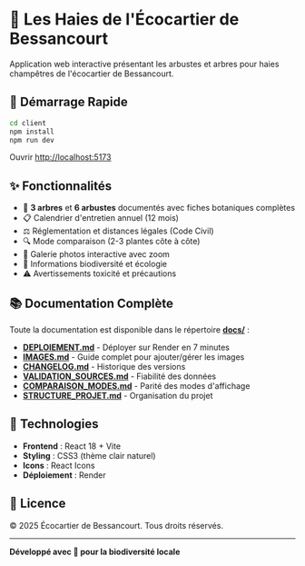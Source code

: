 # 🌿 Les Haies de l'Écocartier de Bessancourt

Application web interactive présentant les arbustes et arbres pour haies champêtres de l'écocartier de Bessancourt.

## 🚀 Démarrage Rapide

```bash
cd client
npm install
npm run dev
```

Ouvrir [http://localhost:5173](http://localhost:5173)

## ✨ Fonctionnalités

- 🌳 **3 arbres** et **6 arbustes** documentés avec fiches botaniques complètes
- 📋 Calendrier d'entretien annuel (12 mois)
- ⚖️ Réglementation et distances légales (Code Civil)
- 🔍 Mode comparaison (2-3 plantes côte à côte)
- 📸 Galerie photos interactive avec zoom
- 🦋 Informations biodiversité et écologie
- ⚠️ Avertissements toxicité et précautions

## 📚 Documentation Complète

Toute la documentation est disponible dans le répertoire **[docs/](docs/)** :

- **[DEPLOIEMENT.md](docs/DEPLOIEMENT.md)** - Déployer sur Render en 7 minutes
- **[IMAGES.md](docs/IMAGES.md)** - Guide complet pour ajouter/gérer les images
- **[CHANGELOG.md](docs/CHANGELOG.md)** - Historique des versions
- **[VALIDATION_SOURCES.md](docs/VALIDATION_SOURCES.md)** - Fiabilité des données
- **[COMPARAISON_MODES.md](docs/COMPARAISON_MODES.md)** - Parité des modes d'affichage
- **[STRUCTURE_PROJET.md](docs/STRUCTURE_PROJET.md)** - Organisation du projet

## 🎯 Technologies

- **Frontend** : React 18 + Vite
- **Styling** : CSS3 (thème clair naturel)
- **Icons** : React Icons
- **Déploiement** : Render

## 📄 Licence

© 2025 Écocartier de Bessancourt. Tous droits réservés.

---

**Développé avec 💚 pour la biodiversité locale**
